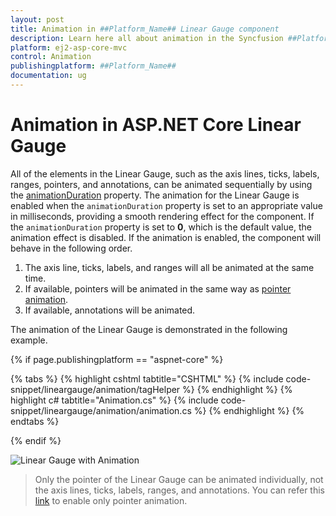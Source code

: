 ```yaml
---
layout: post
title: Animation in ##Platform_Name## Linear Gauge component
description: Learn here all about animation in the Syncfusion ##Platform_Name## Linear Gauge component of Syncfusion Essential JS 2 and more.
platform: ej2-asp-core-mvc
control: Animation
publishingplatform: ##Platform_Name##
documentation: ug
---
```



# Animation in ASP.NET Core Linear Gauge

All of the elements in the Linear Gauge, such as the axis lines, ticks, labels, ranges, pointers, and annotations, can be animated sequentially by using the [animationDuration](https://help.syncfusion.com/cr/aspnetcore-js2/Syncfusion.EJ2.LinearGauge.LinearGauge.html#Syncfusion_EJ2_LinearGauge_LinearGauge_AnimationDuration) property. The animation for the Linear Gauge is enabled when the `animationDuration` property is set to an appropriate value in milliseconds, providing a smooth rendering effect for the component. If the `animationDuration` property is set to **0**, which is the default value, the animation effect is disabled. If the animation is enabled, the component will behave in the following order.

1. The axis line, ticks, labels, and ranges will all be animated at the same time.
2. If available, pointers will be animated in the same way as [pointer animation](https://ej2.syncfusion.com/aspnetcore/documentation/linear-gauge/pointers#pointer-animation).
3. If available, annotations will be animated.

The animation of the Linear Gauge is demonstrated in the following example.

{% if page.publishingplatform == "aspnet-core" %}

{% tabs %}
{% highlight cshtml tabtitle="CSHTML" %}
{% include code-snippet/lineargauge/animation/tagHelper %}
{% endhighlight %}
{% highlight c# tabtitle="Animation.cs" %}
{% include code-snippet/lineargauge/animation/animation.cs %}
{% endhighlight %}
{% endtabs %}

{% endif %}

![Linear Gauge with Animation](../linear-gauge/images/animation.gif)

> Only the pointer of the Linear Gauge can be animated individually, not the axis lines, ticks, labels, ranges, and annotations. You can refer this [link](https://ej2.syncfusion.com/aspnetcore/documentation/linear-gauge/pointers#pointer-animation) to enable only pointer animation.
